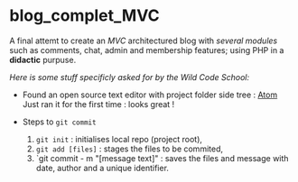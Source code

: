 blog_complet_MVC
===============

A final attemt to create an *MVC* architectured blog with *several modules* such as comments, chat, admin and membership features; using PHP in a **didactic** purpuse.







*Here is some stuff specificly asked for by the Wild Code School:*


* Found an open source text editor with project folder side tree : [Atom](https://github.com/atom/atom) Just ran it for the first time : looks great !

* Steps to `git commit`
	1. `git init` : initialises local repo (project root),
	2. `git add [files]` : stages the files to be commited,
	3. `git commit - m "[message text]" : saves the files and message with date, author and a unique identifier.
